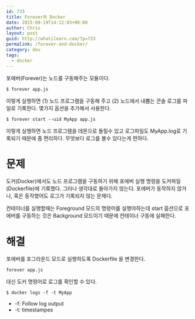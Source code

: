 ```yaml
---
id: 733
title: Forever와 Docker
date: 2015-09-19T14:12:03+00:00
author: Chris
layout: post
guid: http://whatilearn.com/?p=733
permalink: /forever-and-docker/
category: dev
tags:
  - docker
---
```

포에버(Forever)는 노드를 구동해주는 모듈이다.

```
$ forever app.js
```

이렇게 실행하면  (1) 노드 프로그램을 구동해 주고 (2) 노드에서 내뿜는 콘솔 로그를 파일로 기록한다. 몇가지 옵션을 추가해서 사용한다.

```
$ forever start --uid MyApp app.js
```

이렇게 실행하면 노드 프로그렘을 데몬으로 돌릴수 있고 로그파일도 MyApp.log로 기록되기 때문에 좀 편리하다. 무엇보다 로그를 볼수 있다는게 편하다.

문제
===

도커(Docker)에서도 노드 프로그램을 구동하기 위해 포에버 실행 명령을 도커파일(Dockerfile)에 기록했다. 그러나 생각대로 돌아가지 않는다. 포에버가 동작하지 않거나, 혹은 동작했어도 로그가 기록되지 않는 문제다. 

컨테이너를 실행할때는 Foreground 모드의 명령어를 실행야하는데 start 옵션으로 포에버를 구동하는 것은 Background 모드이기 때문에 컨테이너 구동에 실패한다.

해결
===

포에버를 포그라운드 모드로 실행하도록 Dockerfile 을 변경한다.

```
forever app.js
```

대신 도커 명령어로 로그를 확인할 수 있다.

```
$ docker logs -f -t MyApp
```

* -f: Follow log output
* -t: timestampes













